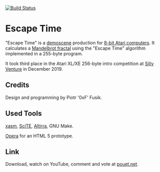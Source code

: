 [![Build Status](https://travis-ci.com/pfusik/esctime.svg?branch=master)](https://travis-ci.com/github/pfusik/esctime)

Escape Time
===========

"Escape Time" is a
[demoscene](http://en.wikipedia.org/wiki/Demoscene) production for 
[8-bit Atari computers](http://en.wikipedia.org/wiki/Atari_8-bit_family).
It calculates a
[Mandelbrot fractal](https://en.wikipedia.org/wiki/Mandelbrot_set)
using the "Escape Time" algorithm implemented in a 255-byte program.

It took third place in the Atari XL/XE 256-byte intro competition
at [Silly Venture](http://sillyventure.eu) in December 2019.

Credits
-------

Design and programming by Piotr '0xF' Fusik.

Used Tools
----------

[xasm](http://xasm.atari.org), [SciTE](http://scintilla.org/SciTE.html),
[Altirra](http://www.virtualdub.org/altirra.html),
GNU Make.

[Opera](https://www.opera.com) for an HTML 5 prototype.

Link
----

Download, watch on YouTube, comment and vote at
[pouet.net](https://www.pouet.net/prod.php?which=84131).
